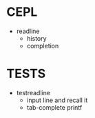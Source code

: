 # CEPL
* readline
	* history
	* completion

# TESTS
* testreadline
	* input line and recall it
	* tab-complete printf

